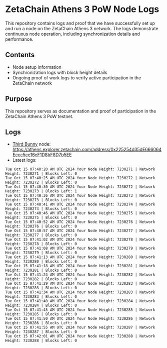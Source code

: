 # ZetaChain Athens 3 PoW Node Logs
This repository contains logs and proof that we have successfully set up and run a node on the ZetaChain Athens 3 network. The logs demonstrate continuous node operation, including synchronization details and performance.

## Contents
- Node setup information
- Synchronization logs with block height details
- Ongoing proof of work logs to verify active participation in the ZetaChain network

## Purpose
This repository serves as documentation and proof of participation in the ZetaChain Athens 3 PoW testnet.

## Logs

- [Third Bunny](https://thirdbunny.xyz/) node: https://athens.explorer.zetachain.com/address/0x225254d35dE666064Eccc5ce16eF1D8bF8D7b5EE
- Latest logs:
```
Tue Oct 15 07:40:20 AM UTC 2024 Your Node Height: 7230271 | Network Height: 7230271 | Blocks Left: 0
Tue Oct 15 07:40:25 AM UTC 2024 Your Node Height: 7230272 | Network Height: 7230272 | Blocks Left: 0
Tue Oct 15 07:40:30 AM UTC 2024 Your Node Height: 7230272 | Network Height: 7230273 | Blocks Left: 1
Tue Oct 15 07:40:36 AM UTC 2024 Your Node Height: 7230273 | Network Height: 7230273 | Blocks Left: 0
Tue Oct 15 07:40:41 AM UTC 2024 Your Node Height: 7230274 | Network Height: 7230274 | Blocks Left: 0
Tue Oct 15 07:40:46 AM UTC 2024 Your Node Height: 7230275 | Network Height: 7230275 | Blocks Left: 0
Tue Oct 15 07:40:52 AM UTC 2024 Your Node Height: 7230276 | Network Height: 7230276 | Blocks Left: 0
Tue Oct 15 07:40:57 AM UTC 2024 Your Node Height: 7230277 | Network Height: 7230277 | Blocks Left: 0
Tue Oct 15 07:41:02 AM UTC 2024 Your Node Height: 7230278 | Network Height: 7230278 | Blocks Left: 0
Tue Oct 15 07:41:08 AM UTC 2024 Your Node Height: 7230279 | Network Height: 7230279 | Blocks Left: 0
Tue Oct 15 07:41:13 AM UTC 2024 Your Node Height: 7230280 | Network Height: 7230280 | Blocks Left: 0
Tue Oct 15 07:41:18 AM UTC 2024 Your Node Height: 7230281 | Network Height: 7230281 | Blocks Left: 0
Tue Oct 15 07:41:24 AM UTC 2024 Your Node Height: 7230282 | Network Height: 7230282 | Blocks Left: 0
Tue Oct 15 07:41:29 AM UTC 2024 Your Node Height: 7230283 | Network Height: 7230283 | Blocks Left: 0
Tue Oct 15 07:41:34 AM UTC 2024 Your Node Height: 7230283 | Network Height: 7230283 | Blocks Left: 0
Tue Oct 15 07:41:40 AM UTC 2024 Your Node Height: 7230284 | Network Height: 7230284 | Blocks Left: 0
Tue Oct 15 07:41:45 AM UTC 2024 Your Node Height: 7230285 | Network Height: 7230285 | Blocks Left: 0
Tue Oct 15 07:41:50 AM UTC 2024 Your Node Height: 7230286 | Network Height: 7230286 | Blocks Left: 0
Tue Oct 15 07:41:55 AM UTC 2024 Your Node Height: 7230287 | Network Height: 7230287 | Blocks Left: 0
Tue Oct 15 07:42:01 AM UTC 2024 Your Node Height: 7230288 | Network Height: 7230288 | Blocks Left: 0
```
